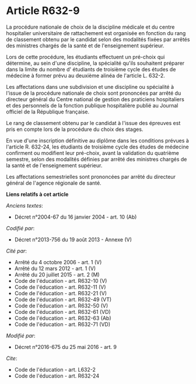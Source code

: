 # Article R632-9

La procédure nationale de choix de la discipline médicale et du centre hospitalier universitaire de rattachement est
organisée en fonction du rang de classement obtenu par le candidat selon des modalités fixées par arrêtés des ministres
chargés de la santé et de l'enseignement supérieur. 

Lors de cette procédure, les étudiants effectuent un pré-choix qui détermine, au sein d'une discipline, la spécialité qu'ils
souhaitent préparer dans la limite du nombre d' étudiants de troisième cycle des études de médecine à former prévu au
deuxième alinéa de l'article L. 632-2. 

Les affectations dans une subdivision et une discipline ou spécialité à l'issue de la procédure nationale de choix sont
prononcées par arrêté du directeur général du Centre national de gestion des praticiens hospitaliers et des personnels de la
fonction publique hospitalière publié au Journal officiel de la République française. 

Le rang de classement obtenu par le candidat à l'issue des épreuves est pris en compte lors de la procédure du choix des
stages. 

En vue d'une inscription définitive au diplôme dans les conditions prévues à l'article R. 632-24, les étudiants de troisième
cycle des études de médecine confirment ou modifient leur pré-choix, avant la validation du quatrième semestre, selon des
modalités définies par arrêté des ministres chargés de la santé et de l'enseignement supérieur. 

Les affectations semestrielles sont prononcées par arrêté du directeur général de l'agence régionale de santé.

**Liens relatifs à cet article**

_Anciens textes_:

  - Décret n°2004-67 du 16 janvier 2004 - art. 10 (Ab)

_Codifié par_:

  - Décret n°2013-756 du 19 août 2013 -  Annexe (V)

_Cité par_:

  - Arrêté du 4 octobre 2006 - art. 1 (V)
  - Arrêté du 12 mars 2012 - art. 1 (V)
  - Arrêté du 20 juillet 2015 - art. 2 (M)
  - Code de l'éducation - art. R632-10 (V)
  - Code de l'éducation - art. R632-11 (V)
  - Code de l'éducation - art. R632-21 (V)
  - Code de l'éducation - art. R632-49 (VT)
  - Code de l'éducation - art. R632-50 (V)
  - Code de l'éducation - art. R632-61 (VD)
  - Code de l'éducation - art. R632-63 (Ab)
  - Code de l'éducation - art. R632-71 (VD)

_Modifié par_:

  - Décret n°2016-675 du 25 mai 2016 - art. 9

_Cite_:

  - Code de l'éducation - art. L632-2
  - Code de l'éducation - art. R632-24
